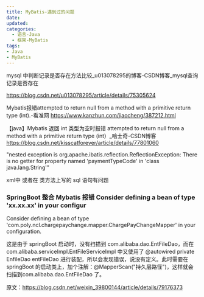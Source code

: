 ```yaml
---
title: MyBatis-遇到过的问题
date:
updated:
categories:
  - 语言-Java
  - 框架-MyBatis
tags:
- Java
- MyBatis
---
```


mysql 中判断记录是否存在方法比较_u013078295的博客-CSDN博客_mysql查询记录是否存在

<https://blog.csdn.net/u013078295/article/details/75305624>

Mybatis报错attempted to return null from a method with a primitive return type (int).-看准网
<https://www.kanzhun.com/jiaocheng/387212.html>

【java】Mybatis 返回 int 类型为空时报错 attempted to return null from a method with a primitive return type (int）_哈士奇-CSDN博客
<https://blog.csdn.net/kisscatforever/article/details/77801060>

"nested exception is org.apache.ibatis.reflection.ReflectionException: There is no getter for property named 'paymentTypeCode' in 'class java.lang.String'"

xml中 或者在 类方法上写的 sql 语句有问题

### SpringBoot 整合 Mybatis 报错 Consider defining a bean of type 'xx.xx.xx' in your configur

Consider defining a bean of type 'com.poly.ncl.chargepaychange.mapper.ChargePayChangeMapper' in your configuration.

这是由于 springBoot 启动时，没有扫描到 com.alibaba.dao.EntFileDao，而在 com.alibaba.serviceImpl.EntFileServiceImpl 中又使用了 @autowired private EnfileDao entFileDao 进行装配，所以会发现错误，说没有定义。此时需要在 springBoot 的启动类上，加个注解：@MapperScan("持久层路径")，这样就会扫描到com.alibaba.dao.EntFileDao 了。

原文：<https://blog.csdn.net/weixin_39800144/article/details/79176373>
